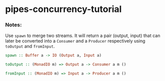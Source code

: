 pipes-concurrency-tutorial
==========================

### Notes:
Use `spawn` to merge two streams. It will return a pair (output, input) that can later be converted into a `Consumer` and a `Producer` respectively using `toOutput` and `fromInput`.

```haskell
spawn :: Buffer a -> IO (Output a, Input a)

toOutput :: (MonadIO m) => Output a -> Consumer a m ()

fromInput :: (MonadIO m) => Input a -> Producer a m ()
```

